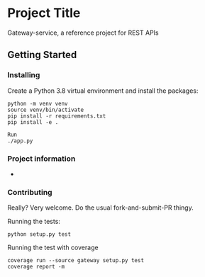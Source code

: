 # Project Title

Gateway-service, a reference project for REST APIs


## Getting Started


### Installing
Create a Python 3.8 virtual environment and install the packages:
    
    python -m venv venv
    source venv/bin/activate
    pip install -r requirements.txt
    pip install -e .
 
```
Run
./app.py
```


### Project information
- 


### Contributing
Really? Very welcome. Do the usual fork-and-submit-PR thingy.

Running the tests:

    python setup.py test
 
Running the test with coverage

    coverage run --source gateway setup.py test
    coverage report -m

